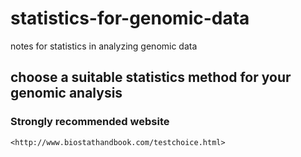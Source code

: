 # statistics-for-genomic-data
notes for statistics in analyzing genomic data
## choose a suitable statistics method for your genomic analysis 
### Strongly recommended website
    <http://www.biostathandbook.com/testchoice.html>
